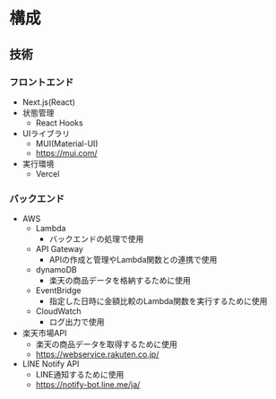 # 構成

## 技術
### フロントエンド
- Next.js(React)
- 状態管理
  - React Hooks
- UIライブラリ
  - MUI(Material-UI)
  - https://mui.com/
- 実行環境
  - Vercel

### バックエンド
- AWS
  - Lambda
    - バックエンドの処理で使用
  - API Gateway
    - APIの作成と管理やLambda関数との連携で使用
  - dynamoDB
    - 楽天の商品データを格納するために使用
  - EventBridge
    - 指定した日時に金額比較のLambda関数を実行するために使用
  - CloudWatch
    - ログ出力で使用
- 楽天市場API
  - 楽天の商品データを取得するために使用
  - https://webservice.rakuten.co.jp/
- LINE Notify API
  - LINE通知するために使用
  - https://notify-bot.line.me/ja/